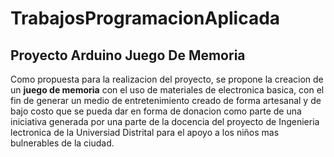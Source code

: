 # TrabajosProgramacionAplicada
<h2>Proyecto Arduino Juego De Memoria</h2>
Como propuesta para la realizacion del proyecto, se propone la creacion de un <b>juego de memoria</b> con el uso de materiales de electronica basica, con el fin de generar un medio de entretenimiento creado de forma artesanal y de bajo costo que se pueda dar en forma de donacion como parte de una iniciativa generada por una parte de la docencia del proyecto de Ingenieria lectronica de la Universiad Distrital para el apoyo a los niños mas bulnerables de la ciudad.
